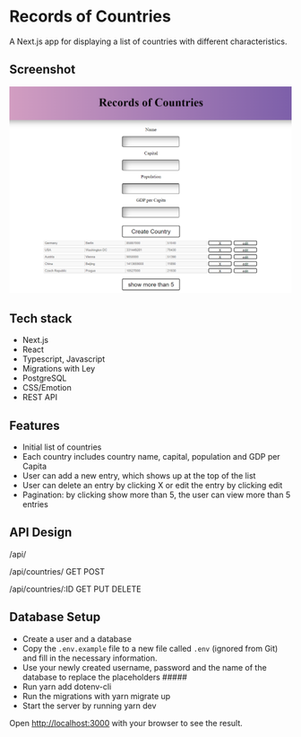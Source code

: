 # Records of Countries

A Next.js app for displaying a list of countries with different characteristics.

## Screenshot

<img src="https://raw.githubusercontent.com/matjaz-vidmar/records-of-countries/main/public/screenshot.png"/>

## Tech stack

- Next.js
- React
- Typescript, Javascript
- Migrations with Ley
- PostgreSQL
- CSS/Emotion
- REST API

## Features

- Initial list of countries
- Each country includes country name, capital, population and GDP per Capita
- User can add a new entry, which shows up at the top of the list
- User can delete an entry by clicking X or edit the entry by clicking edit
- Pagination: by clicking show more than 5, the user can view more than 5 entries

## API Design

/api/

/api/countries/
GET
POST

/api/countries/:ID
GET
PUT
DELETE

## Database Setup

- Create a user and a database
- Copy the `.env.example` file to a new file called `.env` (ignored from Git) and fill in the necessary information.
- Use your newly created username, password and the name of the database to replace the placeholders #####
- Run yarn add dotenv-cli
- Run the migrations with yarn migrate up
- Start the server by running yarn dev

Open [http://localhost:3000](http://localhost:3000) with your browser to see the result.
